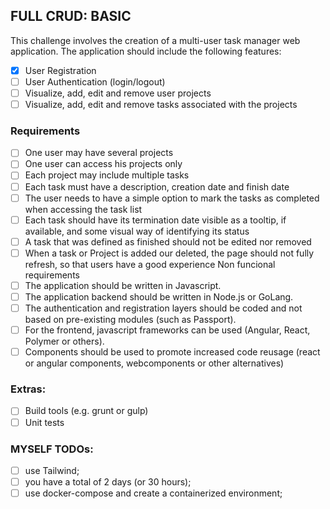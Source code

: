 ## FULL CRUD: BASIC

This challenge involves the creation of a multi-user task manager web application.
The application should include the following features:
- [x] User Registration
- [ ] User Authentication (login/logout)
- [ ] Visualize, add, edit and remove user projects
- [ ] Visualize, add, edit and remove tasks associated with the projects

### Requirements

- [ ] One user may have several projects
- [ ] One user can access his projects only
- [ ] Each project may include multiple tasks
- [ ] Each task must have a description, creation date and finish date
- [ ] The user needs to have a simple option to mark the tasks as completed when accessing the task list
- [ ] Each task should have its termination date visible as a tooltip, if available, and some visual way of identifying its status
- [ ] A task that was defined as finished should not be edited nor removed
- [ ] When a task or Project is added our deleted, the page should not fully refresh, so that users have a good experience Non funcional requirements
- [ ] The application should be written in Javascript.
- [ ] The application backend should be written in Node.js or GoLang.
- [ ] The authentication and registration layers should be coded and not based on pre-existing modules (such as Passport).
- [ ] For the frontend, javascript frameworks can be used (Angular, React, Polymer or others).
- [ ] Components should be used to promote increased code reusage (react or angular components, webcomponents or other alternatives)

### Extras:
- [ ] Build tools (e.g. grunt or gulp)
- [ ] Unit tests

### MYSELF TODOs:

- [ ] use Tailwind;
- [ ] you have a total of 2 days (or 30 hours);
- [ ] use docker-compose and create a containerized environment;
